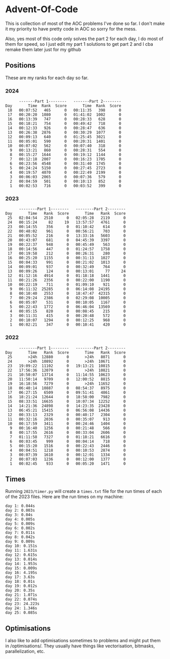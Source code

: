 # Advent-Of-Code

This is collection of most of the AOC problems I've done so far. 
I don't make it my priority to have pretty code in AOC so sorry for the mess.

Also, yes most of this code only solves the part 2 for each day, 
I do most of them for speed, so I just edit my part 1 solutions to get part 2 and I cba remake them later just for my github


## Positions
These are my ranks for each day so far.

### 2024

```
      -------Part 1--------   -------Part 2--------
Day       Time  Rank  Score       Time  Rank  Score
 18   00:07:52   465      0   00:11:35   398      0
 17   00:20:20  1080      0   01:41:02  1002      0
 16   00:13:39   747      0   00:28:33   628      0
 15   00:18:21   754      0   00:49:42   718      0
 14   00:12:33   926      0   00:28:47   636      0
 13   00:26:38  2876      0   00:30:29  1077      0
 12   00:09:13   640      0   01:25:45  3021      0
 11   00:05:01   590      0   00:20:31  1401      0
 10   00:07:02   562      0   00:07:40   318      0
  9   00:13:21   860      0   00:28:31   554      0
  8   00:15:27  1644      0   00:19:12  1144      0
  7   00:12:18  2007      0   00:16:23  1705      0
  6   00:23:56  4548      0   00:31:40  1745      0
  5   00:24:24  5150      0   00:27:45  2723      0
  4   00:19:57  4070      0   00:22:49  2199      0
  3   00:06:03  2065      0   00:07:36   579      0
  2   00:04:59   501      0   00:10:13   852      0
  1   00:02:53   716      0   00:03:52   399      0
 ```


### 2023

```
      --------Part 1--------   --------Part 2--------
Day       Time   Rank  Score       Time   Rank  Score
 25   02:04:54   2510      0   02:05:28   2119      0
 24   00:15:24     82     19   13:57:57   4761      0
 23   00:14:55    356      0   01:10:42    614      0
 22   00:48:02    961      0   00:56:21    703      0
 21   00:05:52    216      0   13:33:16   5603      0
 20   00:43:07    681      0   04:45:39   3397      0
 19   00:22:37    948      0   00:45:49    563      0
 18   00:14:56    447      0   01:24:57   1758      0
 17   00:19:58    212      0   00:26:31    280      0
 16   00:25:20   1155      0   00:31:13   1027      0
 15   00:04:33    991      0   00:21:02   1013      0
 14   00:09:01    937      0   00:32:49    764      0
 13   00:09:26    124      0   00:13:01     77     24
 12   01:12:16   4914      0   01:18:18   1441      0
 11   00:21:26   2356      0   00:22:00   1190      0
 10   00:22:19    711      0   01:09:10    921      0
  9   06:11:32  25285      0   06:14:08  24195      0
  8   00:10:40   2553      0   18:47:47  42315      0
  7   00:29:24   2386      0   02:29:08  10005      0
  6   00:05:07    531      0   00:10:05   1167      0
  5   00:22:43   1772      0   06:46:04  13569      0
  4   00:05:15    820      0   00:08:45    215      0
  3   00:11:31    415      0   00:20:48    572      0
  2   00:10:07   1294      0   00:12:25    968      0
  1   00:02:21    347      0   00:10:41    420      0
```


### 2022
```
      --------Part 1--------   --------Part 2--------
Day       Time   Rank  Score       Time   Rank  Score
 25       >24h  12880      0       >24h   8071      0
 24       >24h  10892      0       >24h  10671      0
 23   19:09:22  11102      0   19:13:21  10815      0
 22   17:56:36  12079      0       >24h  10821      0
 21   10:50:07  13714      0   11:14:55  10623      0
 20   11:50:14   9709      0   12:00:52   8815      0
 19   16:18:56   7279      0       >24h  11652      0
 18   06:40:14  10887      0   08:54:37   8975      0
 17   06:27:15   6509      0   09:51:41   4861      0
 16   18:21:24  12644      0   18:58:00   7982      0
 15   08:33:51  16635      0   10:07:34  12252      0
 14   14:21:36  24898      0   14:23:35  23428      0
 13   06:45:21  15415      0   06:56:08  14436      0
 12   00:33:13   2329      0   00:40:17   2304      0
 11   00:32:16   2036      0   00:35:07    913      0
 10   00:17:59   3411      0   00:24:46   1404      0
  9   00:16:40   1256      0   00:21:48    566      0
  8   00:17:55   2616      0   00:33:04   2606      0
  7   01:11:58   7327      0   01:18:21   6616      0
  6   00:03:45    999      0   00:04:14    718      0
  5   00:15:20   1516      0   00:22:43   2446      0
  4   00:04:51   1218      0   00:10:53   2874      0
  3   00:07:39   1610      0   00:12:01   1334      0
  2   00:07:03   1236      0   00:12:00   1377      0
  1   00:02:45    933      0   00:05:20   1471      0
```


## Times

Running ```2023/timer.py``` will create a ```times.txt``` file for the run times of each of the 2023 files.
Here are the run times on my machine:
```
day 1: 0.044s
day 2: 0.003s
day 3: 0.04s
day 4: 0.005s
day 5: 0.009s
day 6: 0.002s
day 7: 0.011s
day 8: 0.042s
day 9: 0.009s
day 10: 0.151s
day 11: 1.631s
day 12: 0.615s
day 13: 0.014s
day 14: 1.953s
day 15: 0.009s
day 16: 4.195s
day 17: 3.63s
day 18: 0.01s
day 19: 0.012s
day 20: 0.35s
day 21: 1.071s
day 22: 0.074s
day 23: 24.223s
day 24: 1.346s
day 25: 0.085s
```

## Optimisations

I also like to add optimisations sometimes to problems and might put them in <year>/optimisations/<day>.
They usually have things like vectorisation, bitmasks, parallelization, etc.